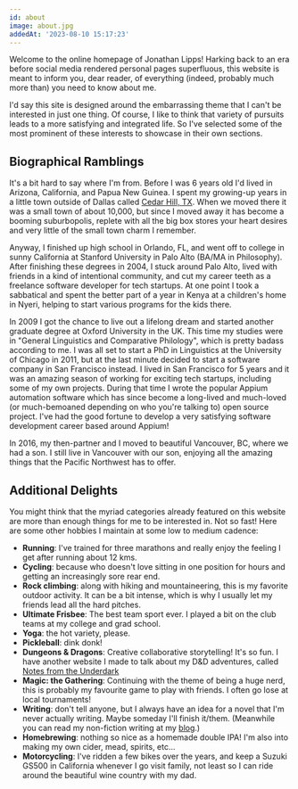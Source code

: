 ```yaml
---
id: about
image: about.jpg
addedAt: '2023-08-10 15:17:23'
---
```


<section>
Welcome to the online homepage of Jonathan Lipps! Harking back to an era before social media
rendered personal pages superfluous, this website is meant to inform you, dear reader, of
everything (indeed, probably much more than) you need to know about me.

I'd say this site is designed around the embarrassing theme that I can't be interested in just one
thing. Of course, I like to think that variety of pursuits leads to a more satisfying and
integrated life. So I've selected some of the most prominent of these interests to showcase in
their own sections.
</section>

## Biographical Ramblings

It's a bit hard to say where I'm from. Before I was 6 years old I'd lived in Arizona, California,
and Papua New Guinea. I spent my growing-up years in a little town outside of Dallas called [Cedar
Hill, TX](http://www.cedarhilltx.com/). When we moved there it was a small town of about 10,000,
but since I moved away it has become a booming suburbopolis, replete with all the big box stores
your heart desires and very little of the small town charm I remember.

Anyway, I finished up high school in Orlando, FL, and went off to college in sunny California at
Stanford University in Palo Alto (BA/MA in Philosophy). After finishing these degrees in 2004,
I stuck around Palo Alto, lived with friends in a kind of intentional community, and cut my career
teeth as a freelance software developer for tech startups. At one point I took a sabbatical and
spent the better part of a year in Kenya at a children's home in Nyeri, helping to start various
programs for the kids there.

In 2009 I got the chance to live out a lifelong dream and started another graduate degree at Oxford
University in the UK. This time my studies were in "General Linguistics and Comparative Philology",
which is pretty badass according to me. I was all set to start a PhD in Linguistics at the
University of Chicago in 2011, but at the last minute decided to start a software company in San
Francisco instead. I lived in San Francisco for 5 years and it was an amazing season of working for
exciting tech startups, including some of my own projects. During that time I wrote the popular
Appium automation software which has since become a long-lived and much-loved (or much-bemoaned
depending on who you're talking to) open source project. I've had the good fortune to develop
a very satisfying software development career based around Appium!

In 2016, my then-partner and I moved to beautiful Vancouver, BC, where we had a son. I still live
in Vancouver with our son, enjoying all the amazing things that the Pacific Northwest has to offer.

## Additional Delights

You might think that the myriad categories already featured on this website are more than enough
things for me to be interested in. Not so fast! Here are some other hobbies I maintain at some low
to medium cadence:

<section>

* **Running**: I've trained for three marathons and really enjoy the feeling I get after running about 12 kms.
* **Cycling**: because who doesn't love sitting in one position for hours and getting an increasingly sore rear end.
* **Rock climbing**: along with hiking and mountaineering, this is my favorite outdoor activity. It can be a bit intense, which is why I usually let my friends lead all the hard pitches.
* **Ultimate Frisbee**: The best team sport ever. I played a bit on the club teams at my college and grad school.
* **Yoga**: the hot variety, please.
* **Pickleball**: dink donk!
* **Dungeons & Dragons**: Creative collaborative storytelling! It's so fun. I have another website I made to talk about my D&D adventures, called [Notes from the Underdark](https://underdark.quest)
* **Magic: the Gathering**: Continuing with the theme of being a huge nerd, this is probably my favourite game to play with friends. I often go lose at local tournaments!
* **Writing**: don't tell anyone, but I always have an idea for a novel that I'm never actually writing. Maybe someday I'll finish it/them. (Meanwhile you can read my non-fiction writing at my [blog](https://blog.jlipps.com).)
* **Homebrewing**: nothing so nice as a homemade double IPA! I'm also into making my own cider, mead, spirits, etc...
* **Motorcycling**: I've ridden a few bikes over the years, and keep a Suzuki GS500 in California whenever I go visit family, not least so I can ride around the beautiful wine country with my dad.

</section>
